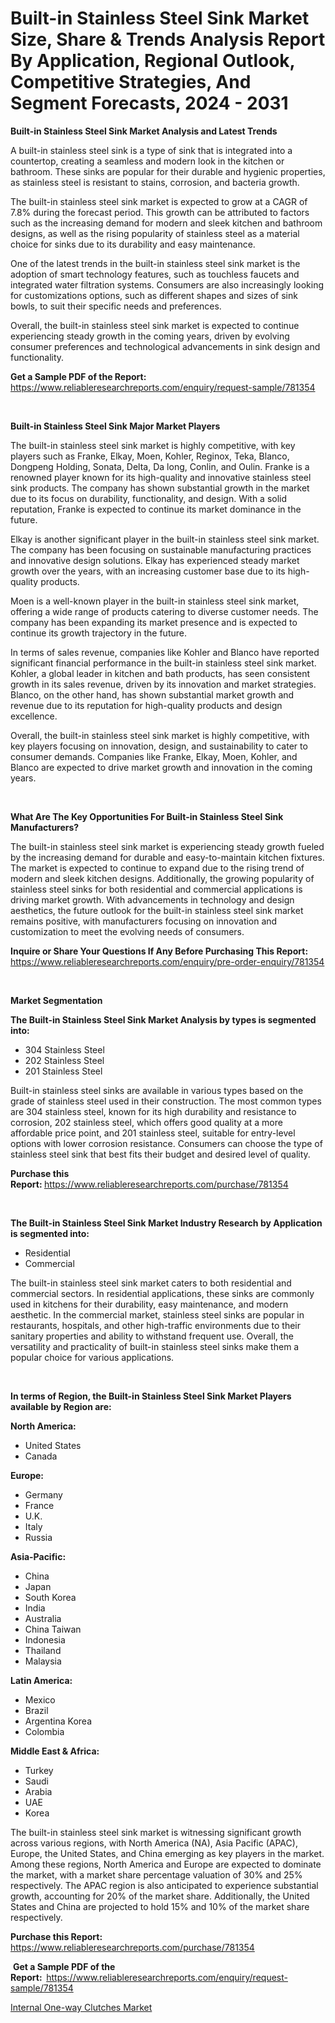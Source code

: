 <p><h1>Built-in Stainless Steel Sink Market Size, Share & Trends Analysis Report By Application, Regional Outlook, Competitive Strategies, And Segment Forecasts, 2024 - 2031</h1></p><p><strong>Built-in Stainless Steel Sink Market Analysis and Latest Trends</strong></p>
<p><p>A built-in stainless steel sink is a type of sink that is integrated into a countertop, creating a seamless and modern look in the kitchen or bathroom. These sinks are popular for their durable and hygienic properties, as stainless steel is resistant to stains, corrosion, and bacteria growth.</p><p>The built-in stainless steel sink market is expected to grow at a CAGR of 7.8% during the forecast period. This growth can be attributed to factors such as the increasing demand for modern and sleek kitchen and bathroom designs, as well as the rising popularity of stainless steel as a material choice for sinks due to its durability and easy maintenance.</p><p>One of the latest trends in the built-in stainless steel sink market is the adoption of smart technology features, such as touchless faucets and integrated water filtration systems. Consumers are also increasingly looking for customizations options, such as different shapes and sizes of sink bowls, to suit their specific needs and preferences.</p><p>Overall, the built-in stainless steel sink market is expected to continue experiencing steady growth in the coming years, driven by evolving consumer preferences and technological advancements in sink design and functionality.</p></p>
<p><strong>Get a Sample PDF of the Report:&nbsp;</strong> <a href="https://www.reliableresearchreports.com/enquiry/request-sample/781354">https://www.reliableresearchreports.com/enquiry/request-sample/781354</a></p>
<p>&nbsp;</p>
<p><strong>Built-in Stainless Steel Sink Major Market Players</strong></p>
<p><p>The built-in stainless steel sink market is highly competitive, with key players such as Franke, Elkay, Moen, Kohler, Reginox, Teka, Blanco, Dongpeng Holding, Sonata, Delta, Da long, Conlin, and Oulin. Franke is a renowned player known for its high-quality and innovative stainless steel sink products. The company has shown substantial growth in the market due to its focus on durability, functionality, and design. With a solid reputation, Franke is expected to continue its market dominance in the future.</p><p>Elkay is another significant player in the built-in stainless steel sink market. The company has been focusing on sustainable manufacturing practices and innovative design solutions. Elkay has experienced steady market growth over the years, with an increasing customer base due to its high-quality products.</p><p>Moen is a well-known player in the built-in stainless steel sink market, offering a wide range of products catering to diverse customer needs. The company has been expanding its market presence and is expected to continue its growth trajectory in the future.</p><p>In terms of sales revenue, companies like Kohler and Blanco have reported significant financial performance in the built-in stainless steel sink market. Kohler, a global leader in kitchen and bath products, has seen consistent growth in its sales revenue, driven by its innovation and market strategies. Blanco, on the other hand, has shown substantial market growth and revenue due to its reputation for high-quality products and design excellence.</p><p>Overall, the built-in stainless steel sink market is highly competitive, with key players focusing on innovation, design, and sustainability to cater to consumer demands. Companies like Franke, Elkay, Moen, Kohler, and Blanco are expected to drive market growth and innovation in the coming years.</p></p>
<p>&nbsp;</p>
<p><strong>What Are The Key Opportunities For Built-in Stainless Steel Sink Manufacturers?</strong></p>
<p><p>The built-in stainless steel sink market is experiencing steady growth fueled by the increasing demand for durable and easy-to-maintain kitchen fixtures. The market is expected to continue to expand due to the rising trend of modern and sleek kitchen designs. Additionally, the growing popularity of stainless steel sinks for both residential and commercial applications is driving market growth. With advancements in technology and design aesthetics, the future outlook for the built-in stainless steel sink market remains positive, with manufacturers focusing on innovation and customization to meet the evolving needs of consumers.</p></p>
<p><strong>Inquire or Share Your Questions If Any Before Purchasing This Report:</strong> <a href="https://www.reliableresearchreports.com/enquiry/pre-order-enquiry/781354">https://www.reliableresearchreports.com/enquiry/pre-order-enquiry/781354</a></p>
<p>&nbsp;</p>
<p><strong>Market Segmentation</strong></p>
<p><strong>The Built-in Stainless Steel Sink Market Analysis by types is segmented into:</strong></p>
<p><ul><li>304 Stainless Steel</li><li>202 Stainless Steel</li><li>201 Stainless Steel</li></ul></p>
<p><p>Built-in stainless steel sinks are available in various types based on the grade of stainless steel used in their construction. The most common types are 304 stainless steel, known for its high durability and resistance to corrosion, 202 stainless steel, which offers good quality at a more affordable price point, and 201 stainless steel, suitable for entry-level options with lower corrosion resistance. Consumers can choose the type of stainless steel sink that best fits their budget and desired level of quality.</p></p>
<p><strong>Purchase this Report:&nbsp;</strong><a href="https://www.reliableresearchreports.com/purchase/781354">https://www.reliableresearchreports.com/purchase/781354</a></p>
<p>&nbsp;</p>
<p><strong>The Built-in Stainless Steel Sink Market Industry Research by Application is segmented into:</strong></p>
<p><ul><li>Residential</li><li>Commercial</li></ul></p>
<p><p>The built-in stainless steel sink market caters to both residential and commercial sectors. In residential applications, these sinks are commonly used in kitchens for their durability, easy maintenance, and modern aesthetic. In the commercial market, stainless steel sinks are popular in restaurants, hospitals, and other high-traffic environments due to their sanitary properties and ability to withstand frequent use. Overall, the versatility and practicality of built-in stainless steel sinks make them a popular choice for various applications.</p></p>
<p>&nbsp;</p>
<p><strong>In terms of Region, the Built-in Stainless Steel Sink Market Players available by Region are:</strong></p>
<p>
    <p> <strong> North America: </strong>
        <ul>
            <li>United States</li>
            <li>Canada</li>
        </ul>
        </p> 
    <p> <strong> Europe: </strong>
        <ul>
            <li>Germany</li>
            <li>France</li>
            <li>U.K.</li>
            <li>Italy</li>
            <li>Russia</li>
        </ul>
        </p> 
    <p> <strong> Asia-Pacific: </strong>
        <ul>
            <li>China</li>
            <li>Japan</li>
            <li>South Korea</li>
            <li>India</li>
            <li>Australia</li>
            <li>China Taiwan</li>
            <li>Indonesia</li>
            <li>Thailand</li>
            <li>Malaysia</li>
        </ul>
        </p> 
    <p> <strong> Latin America: </strong>
        <ul>
            <li>Mexico</li>
            <li>Brazil</li>
            <li>Argentina Korea</li>
            <li>Colombia</li>
        </ul>
        </p> 
    <p> <strong> Middle East & Africa: </strong>
        <ul>
            <li>Turkey</li>
            <li>Saudi</li>
            <li>Arabia</li>
            <li>UAE</li>
            <li>Korea</li>
        </ul>
    </p>
    </p>
<p><p>The built-in stainless steel sink market is witnessing significant growth across various regions, with North America (NA), Asia Pacific (APAC), Europe, the United States, and China emerging as key players in the market. Among these regions, North America and Europe are expected to dominate the market, with a market share percentage valuation of 30% and 25% respectively. The APAC region is also anticipated to experience substantial growth, accounting for 20% of the market share. Additionally, the United States and China are projected to hold 15% and 10% of the market share respectively.</p></p>
<p><strong>Purchase this Report: </strong><a href="https://www.reliableresearchreports.com/purchase/781354">https://www.reliableresearchreports.com/purchase/781354</a></p>
<p>&nbsp;<strong>Get a Sample PDF of the Report:&nbsp;&nbsp;</strong><a href="https://www.reliableresearchreports.com/enquiry/request-sample/781354">https://www.reliableresearchreports.com/enquiry/request-sample/781354</a></p>
<p><strong></strong></p>
<p><p><a href="https://github.com/sonuprakash1/Market-Research-Report-List-1/blob/main/internal-one-way-clutches-market.md">Internal One-way Clutches Market</a></p></p>